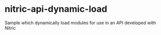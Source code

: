 # nitric-api-dynamic-load
Sample which dynamically load modules for use in an API developed with Nitric
